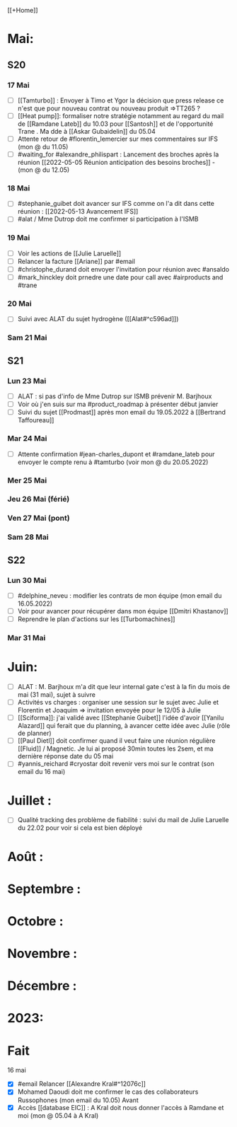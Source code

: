[[+Home]]

# Mai:

## S20

### 17 Mai
- [ ] [[Tamturbo]] : Envoyer à Timo et Ygor la décision que press release ce n'est que pour nouveau contrat ou nouveau produit =>TT265 ?
- [ ] [[Heat pump]]: formaliser notre stratégie notamment au regard du mail de [[Ramdane Lateb]] du 10.03 pour [[Santosh]] et de l'opportunité Trane . Ma dde à [[Askar Gubaidelin]] du 05.04
- [ ] Attente retour de #florentin_lemercier sur mes commentaires sur IFS (mon @ du 11.05)
- [ ] #waiting_for #alexandre_philispart : Lancement des broches après la réunion [[2022-05-05 Réunion anticipation des besoins broches]] - (mon @ du 12.05)
### 18 Mai
- [ ] #stephanie_guibet doit avancer sur IFS comme on l'a dit dans cette réunion : [[2022-05-13 Avancement IFS]]
- [ ] #alat  / Mme Dutrop doit me confirmer si participation à l'ISMB

### 19 Mai
- [ ] Voir les actions de [[Julie Laruelle]]
- [ ] Relancer la facture [[Ariane]] par #email 
- [ ] #christophe_durand doit envoyer l'invitation pour réunion avec #ansaldo
- [ ] #mark_hinckley doit prnedre une date pour call avec #airproducts and #trane

### 20 Mai
- [ ] Suivi avec ALAT du sujet hydrogène ([[Alat#^c596ad]])

### Sam 21 Mai

## S21

### Lun 23 Mai
- [ ] ALAT : si pas d'info de Mme Dutrop sur ISMB prévenir M. Barjhoux
- [ ] Voir où j'en suis sur ma #product_roadmap à présenter début janvier
- [ ] Suivi du sujet [[Prodmast]] après mon email du 19.05.2022 à [[Bertrand Taffoureau]]

### Mar 24 Mai
- [ ] Attente confirmation #jean-charles_dupont et #ramdane_lateb pour envoyer le compte renu à #tamturbo (voir mon @ du 20.05.2022)

### Mer 25 Mai

### Jeu 26 Mai (férié)

### Ven 27 Mai (pont)

### Sam 28 Mai

## S22

### Lun 30 Mai
- [ ] #delphine_neveu : modifier les contrats de mon équipe (mon email du 16.05.2022)
- [ ] Voir pour avancer pour récupérer dans mon équipe [[Dmitri Khastanov]]
- [ ] Reprendre le plan d'actions sur les [[Turbomachines]]

### Mar 31 Mai

# Juin:

- [ ] ALAT : M. Barjhoux m'a dit que leur internal gate c'est à la fin du mois de mai (31 mai), sujet à suivre
- [ ] Activités vs charges : organiser une session sur le sujet avec Julie et Florentin et Joaquim => invitation envoyée pour le 12/05 à Julie
- [ ] [[Sciforma]]: j'ai validé avec [[Stephanie Guibet]] l'idée d'avoir [[Yanilu Alazard]] qui ferait que du planning, à avancer cette idée avec Julie (rôle de planner)
- [ ] [[Paul Dietl]] doit confirmer quand il veut faire une réunion régulière [[Fluid]] / Magnetic. Je lui ai proposé 30min toutes les 2sem, et ma dernière réponse date du 05 mai
- [ ] #yannis_reichard #cryostar doit revenir vers moi sur le contrat (son email du 16 mai)
# Juillet :

- [ ] Qualité tracking des problème de fiabilité : suivi du mail de Julie Laruelle du 22.02 pour voir si cela est bien déployé

# Août :

# Septembre :

# Octobre :

# Novembre :

# Décembre :

# 2023:

# Fait
16 mai
- [x] #email Relancer [[Alexandre Kral#^12076c]]
- [x] Mohamed Daoudi doit me confirmer le cas des collaborateurs Russophones (mon email du 10.05)
Avant
- [x] Accès [[database EIC]] : A Kral doit nous donner l'accès à Ramdane et moi (mon @ 05.04 à A Kral)